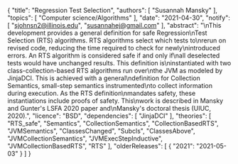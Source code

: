 {
    "title": "Regression Test Selection",
    "authors": [
        "Susannah Mansky"
    ],
    "topics": [
        "Computer science/Algorithms"
    ],
    "date": "2021-04-30",
    "notify": [
        "sjohnsn2@illinois.edu",
        "susannahej@gmail.com"
    ],
    "abstract": "\nThis development provides a general definition for safe Regression\nTest Selection (RTS) algorithms. RTS algorithms select which tests to\nrerun on revised code, reducing the time required to check for newly\nintroduced errors. An RTS algorithm is considered safe if and only if\nall deselected tests would have unchanged results.  This definition is\ninstantiated with two class-collection-based RTS algorithms run over\nthe JVM as modeled by JinjaDCI. This is achieved with a general\ndefinition for Collection Semantics, small-step semantics instrumented\nto collect information during execution. As the RTS definition\nmandates safety, these instantiations include proofs of safety.  This\nwork is described in Mansky and Gunter's LSFA 2020 paper and\nMansky's doctoral thesis (UIUC, 2020).",
    "licence": "BSD",
    "dependencies": [
        "JinjaDCI"
    ],
    "theories": [
        "RTS_safe",
        "Semantics",
        "CollectionSemantics",
        "CollectionBasedRTS",
        "JVMSemantics",
        "ClassesChanged",
        "Subcls",
        "ClassesAbove",
        "JVMCollectionSemantics",
        "JVMExecStepInductive",
        "JVMCollectionBasedRTS",
        "RTS"
    ],
    "olderReleases": [
        {
            "2021": "2021-05-03"
        }
    ]
}